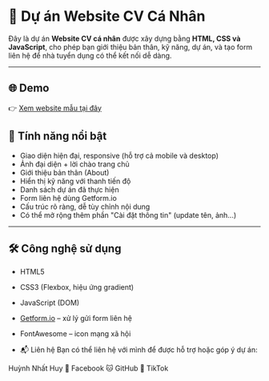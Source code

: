 # 💼 Dự án Website CV Cá Nhân

Đây là dự án **Website CV cá nhân** được xây dựng bằng **HTML, CSS và JavaScript**, cho phép bạn giới thiệu bản thân, kỹ năng, dự án, và tạo form liên hệ để nhà tuyển dụng có thể kết nối dễ dàng.

---

## 🌐 Demo

👉 [Xem website mẫu tại đây](http://127.0.0.1:5500/index.html) 

## 🚀 Tính năng nổi bật

- Giao diện hiện đại, responsive (hỗ trợ cả mobile và desktop)
- Ảnh đại diện + lời chào trang chủ
- Giới thiệu bản thân (About)
- Hiển thị kỹ năng với thanh tiến độ
- Danh sách dự án đã thực hiện
- Form liên hệ dùng Getform.io
- Cấu trúc rõ ràng, dễ tùy chỉnh nội dung
- Có thể mở rộng thêm phần "Cài đặt thông tin" (update tên, ảnh...)

---

## 🛠 Công nghệ sử dụng

- HTML5
- CSS3 (Flexbox, hiệu ứng gradient)
- JavaScript (DOM)
- [Getform.io](https://getform.io) – xử lý gửi form liên hệ
- FontAwesome – icon mạng xã hội

- 📬 Liên hệ
Bạn có thể liên hệ với mình để được hỗ trợ hoặc góp ý dự án:

Huỳnh Nhất Huy
📧 Facebook
🐱 GitHub
🎵 TikTok

